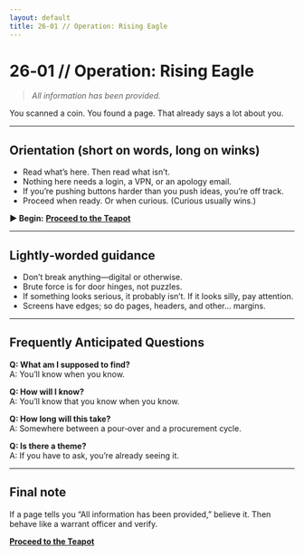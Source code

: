 ```yaml
---
layout: default
title: 26‑01 // Operation: Rising Eagle
---
```


# 26‑01 // Operation: Rising Eagle

> *All information has been provided.*

You scanned a coin. You found a page. That already says a lot about you.

---

## Orientation (short on words, long on winks)
- Read what’s here. Then read what isn’t.
- Nothing here needs a login, a VPN, or an apology email.
- If you’re pushing buttons harder than you push ideas, you’re off track.
- Proceed when ready. Or when curious. (Curious usually wins.)

**▶ Begin:** **[Proceed to the Teapot](https://<your-cloudflare-domain>/418)**

---

## Lightly‑worded guidance
- Don’t break anything—digital or otherwise.
- Brute force is for door hinges, not puzzles.
- If something looks serious, it probably isn’t. If it looks silly, pay attention.
- Screens have edges; so do pages, headers, and other… margins.

---

## Frequently Anticipated Questions
**Q: What am I supposed to find?**  
A: You’ll know when you know.

**Q: How will I know?**  
A: You’ll know that you know when you know.

**Q: How long will this take?**  
A: Somewhere between a pour‑over and a procurement cycle.

**Q: Is there a theme?**  
A: If you have to ask, you’re already seeing it.

---

## Final note
If a page tells you “All information has been provided,” believe it. Then behave like a warrant officer and verify.

**[Proceed to the Teapot](https://<your-cloudflare-domain>/418)**

